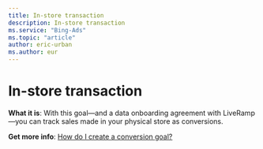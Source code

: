```yaml
---
title: In-store transaction
description: In-store transaction
ms.service: "Bing-Ads"
ms.topic: "article"
author: eric-urban
ms.author: eur
---
```


# In-store transaction

**What it is**: With this goal—and a data onboarding agreement with LiveRamp—you can track sales made in your physical store as conversions.

**Get more info**: [How do I create a conversion goal?](../hlp_BA_PROC_UETv2CreateGoal.md)


